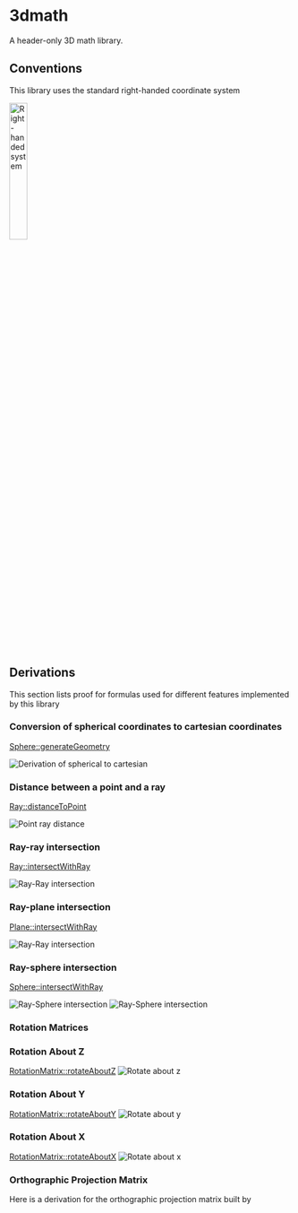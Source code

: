 # 3dmath

A header-only 3D math library. 

## Conventions
This library uses the standard right-handed coordinate system 

<img alt="Right-handed system" src="https://github.com/mdh81/3dmath/blob/master/Right_handed_system.jpg?raw=true" width="25%" height="25%" class="center">

## Derivations

This section lists proof for formulas used for different features implemented by this library 

### Conversion of spherical coordinates to cartesian coordinates
[Sphere::generateGeometry](https://tinyurl.com/sphere-geometry)  

![Derivation of spherical to cartesian](derivations/Spherical_to_Cartesian.jpg)

### Distance between a point and a ray
[Ray::distanceToPoint](https://tinyurl.com/distanceToRay)  

![Point ray distance](derivations/PointDistanceToRay.jpg)

### Ray-ray intersection
[Ray::intersectWithRay](https://tinyurl.com/rayRayIntersection)  

![Ray-Ray intersection](derivations/RayRayIntersection.jpg)

### Ray-plane intersection
[Plane::intersectWithRay](https://tinyurl.com/PlaneRayIntersection)  

![Ray-Ray intersection](derivations/RayPlaneIntersection.jpg)

### Ray-sphere intersection
[Sphere::intersectWithRay](https://tinyurl.com/SphereRayIntersection)  

![Ray-Sphere intersection](derivations/RaySphereIntersection_1.jpg)
![Ray-Sphere intersection](derivations/RaySphereIntersection_2.jpg)


### Rotation Matrices

### Rotation About Z
[RotationMatrix::rotateAboutZ](https://tinyurl.com/rotateAboutZAxis)
![Rotate about z](derivations/Rotation_About_Z.jpg)

### Rotation About Y
[RotationMatrix::rotateAboutY](https://tinyurl.com/2dkvawxx)
![Rotate about y](derivations/Rotation_About_Y.jpg)

### Rotation About X
[RotationMatrix::rotateAboutX](https://tinyurl.com/23kf8w2q)
![Rotate about x](derivations/Rotation_About_X.jpg)

### Orthographic Projection Matrix

Here is a derivation for the orthographic projection matrix built by <insert link to class here>



